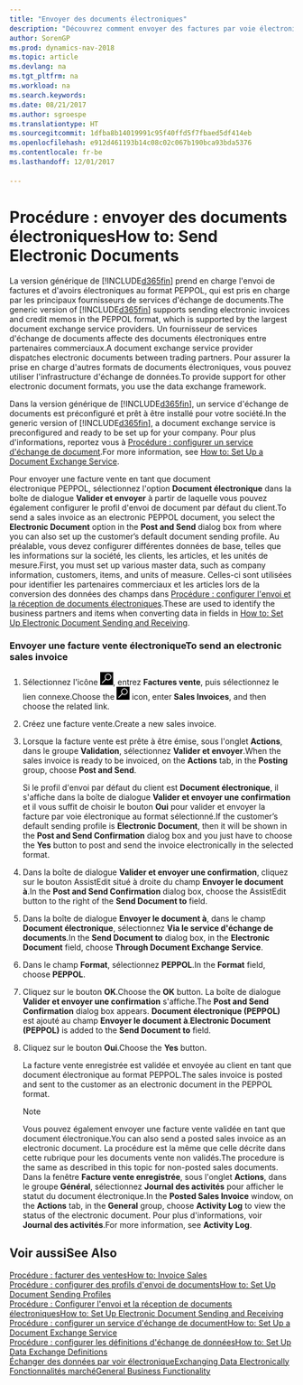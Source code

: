 ```yaml
---
title: "Envoyer des documents électroniques"
description: "Découvrez comment envoyer des factures par voie électronique."
author: SorenGP
ms.prod: dynamics-nav-2018
ms.topic: article
ms.devlang: na
ms.tgt_pltfrm: na
ms.workload: na
ms.search.keywords: 
ms.date: 08/21/2017
ms.author: sgroespe
ms.translationtype: HT
ms.sourcegitcommit: 1dfba8b14019991c95f40ffd5f7fbaed5df414eb
ms.openlocfilehash: e912d461193b14c08c02c067b190bca93bda5376
ms.contentlocale: fr-be
ms.lasthandoff: 12/01/2017

---
```

# <a name="how-to-send-electronic-documents"></a><span data-ttu-id="40397-103">Procédure : envoyer des documents électroniques</span><span class="sxs-lookup"><span data-stu-id="40397-103">How to: Send Electronic Documents</span></span>
<span data-ttu-id="40397-104">La version générique de [!INCLUDE[d365fin](includes/d365fin_md.md)] prend en charge l'envoi de factures et d'avoirs électroniques au format PEPPOL, qui est pris en charge par les principaux fournisseurs de services d'échange de documents.</span><span class="sxs-lookup"><span data-stu-id="40397-104">The generic version of [!INCLUDE[d365fin](includes/d365fin_md.md)] supports sending electronic invoices and credit memos in the PEPPOL format, which is supported by the largest document exchange service providers.</span></span> <span data-ttu-id="40397-105">Un fournisseur de services d'échange de documents affecte des documents électroniques entre partenaires commerciaux.</span><span class="sxs-lookup"><span data-stu-id="40397-105">A document exchange service provider dispatches electronic documents between trading partners.</span></span> <span data-ttu-id="40397-106">Pour assurer la prise en charge d'autres formats de documents électroniques, vous pouvez utiliser l'infrastructure d'échange de données.</span><span class="sxs-lookup"><span data-stu-id="40397-106">To provide support for other electronic document formats, you use the data exchange framework.</span></span>  

 <span data-ttu-id="40397-107">Dans la version générique de [!INCLUDE[d365fin](includes/d365fin_md.md)], un service d'échange de documents est préconfiguré et prêt à être installé pour votre société.</span><span class="sxs-lookup"><span data-stu-id="40397-107">In the generic version of [!INCLUDE[d365fin](includes/d365fin_md.md)], a document exchange service is preconfigured and ready to be set up for your company.</span></span> <span data-ttu-id="40397-108">Pour plus d'informations, reportez vous à [Procédure : configurer un service d'échange de document](across-how-to-set-up-a-document-exchange-service.md).</span><span class="sxs-lookup"><span data-stu-id="40397-108">For more information, see [How to: Set Up a Document Exchange Service](across-how-to-set-up-a-document-exchange-service.md).</span></span>  

 <span data-ttu-id="40397-109">Pour envoyer une facture vente en tant que document électronique PEPPOL, sélectionnez l'option **Document électronique** dans la boîte de dialogue **Valider et envoyer** à partir de laquelle vous pouvez également configurer le profil d'envoi de document par défaut du client.</span><span class="sxs-lookup"><span data-stu-id="40397-109">To send a sales invoice as an electronic PEPPOL document, you select the **Electronic Document** option in the **Post and Send** dialog box from where you can also set up the customer’s default document sending profile.</span></span> <span data-ttu-id="40397-110">Au préalable, vous devez configurer différentes données de base, telles que les informations sur la société, les clients, les articles, et les unités de mesure.</span><span class="sxs-lookup"><span data-stu-id="40397-110">First, you must set up various master data, such as company information, customers, items, and units of measure.</span></span> <span data-ttu-id="40397-111">Celles-ci sont utilisées pour identifier les partenaires commerciaux et les articles lors de la conversion des données des champs dans [Procédure : configurer l'envoi et la réception de documents électroniques](across-how-to-set-up-electronic-document-sending-and-receiving.md).</span><span class="sxs-lookup"><span data-stu-id="40397-111">These are used to identify the business partners and items when converting data in fields in [How to: Set Up Electronic Document Sending and Receiving](across-how-to-set-up-electronic-document-sending-and-receiving.md).</span></span>  

### <a name="to-send-an-electronic-sales-invoice"></a><span data-ttu-id="40397-112">Envoyer une facture vente électronique</span><span class="sxs-lookup"><span data-stu-id="40397-112">To send an electronic sales invoice</span></span>  

1.  <span data-ttu-id="40397-113">Sélectionnez l'icône ![Page ou état pour la recherche](media/ui-search/search_small.png "Page ou état pour la recherche"), entrez **Factures vente**, puis sélectionnez le lien connexe.</span><span class="sxs-lookup"><span data-stu-id="40397-113">Choose the ![Search for Page or Report](media/ui-search/search_small.png "Search for Page or Report icon") icon, enter **Sales Invoices**, and then choose the related link.</span></span>  

2.  <span data-ttu-id="40397-114">Créez une facture vente.</span><span class="sxs-lookup"><span data-stu-id="40397-114">Create a new sales invoice.</span></span>  

3.  <span data-ttu-id="40397-115">Lorsque la facture vente est prête à être émise, sous l'onglet **Actions**, dans le groupe **Validation**, sélectionnez **Valider et envoyer**.</span><span class="sxs-lookup"><span data-stu-id="40397-115">When the sales invoice is ready to be invoiced, on the **Actions** tab, in the **Posting** group, choose **Post and Send**.</span></span>  

     <span data-ttu-id="40397-116">Si le profil d'envoi par défaut du client est **Document électronique**, il s'affiche dans la boîte de dialogue **Valider et envoyer une confirmation** et il vous suffit de choisir le bouton **Oui** pour valider et envoyer la facture par voie électronique au format sélectionné.</span><span class="sxs-lookup"><span data-stu-id="40397-116">If the customer’s default sending profile is **Electronic Document**, then it will be shown in the **Post and Send Confirmation** dialog box and you just have to choose the **Yes** button to post and send the invoice electronically in the selected format.</span></span>  

4.  <span data-ttu-id="40397-117">Dans la boîte de dialogue **Valider et envoyer une confirmation**, cliquez sur le bouton AssistEdit situé à droite du champ **Envoyer le document à**.</span><span class="sxs-lookup"><span data-stu-id="40397-117">In the **Post and Send Confirmation** dialog box, choose the AssistEdit button to the right of the **Send Document to** field.</span></span>  

5.  <span data-ttu-id="40397-118">Dans la boîte de dialogue **Envoyer le document à**, dans le champ **Document électronique**, sélectionnez **Via le service d'échange de documents**.</span><span class="sxs-lookup"><span data-stu-id="40397-118">In the **Send Document to** dialog box, in the **Electronic Document** field, choose **Through Document Exchange Service**.</span></span>  

6.  <span data-ttu-id="40397-119">Dans le champ **Format**, sélectionnez **PEPPOL**.</span><span class="sxs-lookup"><span data-stu-id="40397-119">In the **Format** field, choose **PEPPOL**.</span></span>  

7.  <span data-ttu-id="40397-120">Cliquez sur le bouton **OK**.</span><span class="sxs-lookup"><span data-stu-id="40397-120">Choose the **OK** button.</span></span> <span data-ttu-id="40397-121">La boîte de dialogue **Valider et envoyer une confirmation** s'affiche.</span><span class="sxs-lookup"><span data-stu-id="40397-121">The **Post and Send Confirmation** dialog box appears.</span></span> <span data-ttu-id="40397-122">**Document électronique (PEPPOL)** est ajouté au champ **Envoyer le document à**.</span><span class="sxs-lookup"><span data-stu-id="40397-122">**Electronic Document (PEPPOL)** is added to the **Send Document to** field.</span></span>  

8.  <span data-ttu-id="40397-123">Cliquez sur le bouton **Oui**.</span><span class="sxs-lookup"><span data-stu-id="40397-123">Choose the **Yes** button.</span></span>  

     <span data-ttu-id="40397-124">La facture vente enregistrée est validée et envoyée au client en tant que document électronique au format PEPPOL.</span><span class="sxs-lookup"><span data-stu-id="40397-124">The sales invoice is posted and sent to the customer as an electronic document in the PEPPOL format.</span></span>  

    > [!NOTE]  
    >  <span data-ttu-id="40397-125">Vous pouvez également envoyer une facture vente validée en tant que document électronique.</span><span class="sxs-lookup"><span data-stu-id="40397-125">You can also send a posted sales invoice as an electronic document.</span></span> <span data-ttu-id="40397-126">La procédure est la même que celle décrite dans cette rubrique pour les documents vente non validés.</span><span class="sxs-lookup"><span data-stu-id="40397-126">The procedure is the same as described in this topic for non-posted sales documents.</span></span> <span data-ttu-id="40397-127">Dans la fenêtre **Facture vente enregistrée**, sous l'onglet **Actions**, dans le groupe **Général**, sélectionnez **Journal des activités** pour afficher le statut du document électronique.</span><span class="sxs-lookup"><span data-stu-id="40397-127">In the **Posted Sales Invoice** window, on the **Actions** tab, in the **General** group, choose **Activity Log** to view the status of the electronic document.</span></span> <span data-ttu-id="40397-128">Pour plus d'informations, voir **Journal des activités**.</span><span class="sxs-lookup"><span data-stu-id="40397-128">For more information, see **Activity Log**.</span></span>  

## <a name="see-also"></a><span data-ttu-id="40397-129">Voir aussi</span><span class="sxs-lookup"><span data-stu-id="40397-129">See Also</span></span>  
[<span data-ttu-id="40397-130">Procédure : facturer des ventes</span><span class="sxs-lookup"><span data-stu-id="40397-130">How to: Invoice Sales</span></span>](sales-how-invoice-sales.md)  
[<span data-ttu-id="40397-131">Procédure : configurer des profils d'envoi de documents</span><span class="sxs-lookup"><span data-stu-id="40397-131">How to: Set Up Document Sending Profiles</span></span>](sales-how-setup-document-send-profiles.md)  
[<span data-ttu-id="40397-132">Procédure : Configurer l'envoi et la réception de documents électroniques</span><span class="sxs-lookup"><span data-stu-id="40397-132">How to: Set Up Electronic Document Sending and Receiving</span></span>](across-how-to-set-up-electronic-document-sending-and-receiving.md)  
[<span data-ttu-id="40397-133">Procédure : configurer un service d'échange de document</span><span class="sxs-lookup"><span data-stu-id="40397-133">How to: Set Up a Document Exchange Service</span></span>](across-how-to-set-up-a-document-exchange-service.md)  
[<span data-ttu-id="40397-134">Procédure : configurer les définitions d'échange de données</span><span class="sxs-lookup"><span data-stu-id="40397-134">How to: Set Up Data Exchange Definitions</span></span>](across-how-to-set-up-data-exchange-definitions.md)  
[<span data-ttu-id="40397-135">Échanger des données par voir électronique</span><span class="sxs-lookup"><span data-stu-id="40397-135">Exchanging Data Electronically</span></span>](across-data-exchange.md)  
[<span data-ttu-id="40397-136">Fonctionnalités marché</span><span class="sxs-lookup"><span data-stu-id="40397-136">General Business Functionality</span></span>](ui-across-business-areas.md)  

